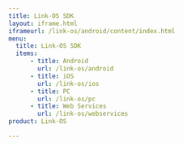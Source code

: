 ```yaml
---
title: Link-OS SDK
layout: iframe.html
iframeurl: /link-os/android/content/index.html
menu:
  title: Link-OS SDK
  items:
      - title: Android
        url: /link-os/android
      - title: iOS
        url: /link-os/ios
      - title: PC
        url: /link-os/pc
      - title: Web Services
        url: /link-os/webservices
product: Link-OS

---
```











